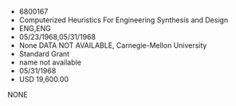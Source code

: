 * 6800167
* Computerized Heuristics For Engineering Synthesis and Design
* ENG,ENG
* 05/23/1968,05/31/1968
* None   DATA NOT AVAILABLE, Carnegie-Mellon University
* Standard Grant
*   name not available
* 05/31/1968
* USD 19,600.00

NONE